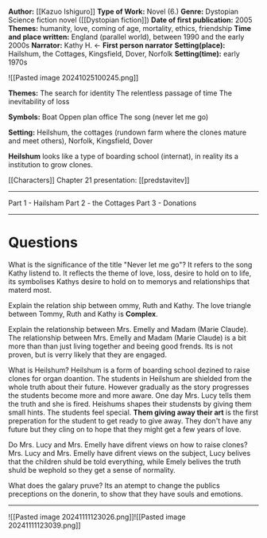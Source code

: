 **Author:** [[Kazuo Ishiguro]]
**Type of Work:** Novel (6.)
**Genre:** Dystopian Science fiction novel ([[Dystopian fiction]])
**Date of first publication:** 2005
**Themes:** humanity, love, coming of age, mortality, ethics, friendship
**Time and place written:** England (parallel world), between 1990 and the early 2000s
**Narrator:** Kathy H. <- **First person narrator**
**Setting(place):** Hailshum, the Cottages, Kingsfield, Dover, Norfolk
**Setting(time):** early 1970s

![[Pasted image 20241025100245.png]]

**Themes:**
The search for identity
The relentless passage of time
The inevitability of loss

**Symbols:**
Boat
Oppen plan office
The song (never let me go)

**Setting:** Heilshum, the cottages (rundown farm where the clones mature and meet others), Norfolk, Kingsfield, Dover

**Heilshum** looks like a type of boarding school (internat), in reality its a institution to grow clones.

[[Characters]]
Chapter 21 presentation: [[predstavitev]]

---
Part 1 - Hailsham
Part 2 - the Cottages
Part 3 - Donations

---
# Questions
What is the significance of the title "Never let me go"?
It refers to the song Kathy listend to. It reflects the theme of love, loss, desire to hold on to life, its symbolises Kathys desire to hold on to memorys and relationships that materd most.

Explain the relation ship between ommy, Ruth and Kathy.
The love triangle between Tommy, Ruth and Kathy is **Complex**.

Explain the relationship between Mrs. Emelly and Madam (Marie Claude).
The relationship between Mrs. Emelly and Madam (Marie Claude) is a bit more than than just living together and beeing good frends. Its is not proven, but is verry likely that they are engaged.

What is Heilshum?
Heilshum is a form of boarding school dezined to raise clones for organ doantion. The students in Heilshum are shielded from the whole truth about their future. However gradually as the story progresses the students become more and more aware. One day Mrs. Lucy tells them the truth and she is fired. Heishums shapes their studensts by giving them small hints. The students feel special. **Them giving away their art** is the first preperation for the student to get ready to give away. They don't have any future but they cling on to hope that they might get a few years of love.

Do Mrs. Lucy and Mrs. Emelly have difrent views on how to raise clones?
Mrs. Lucy and Mrs. Emelly have difrent views on the subject, Lucy belives that the children shuld be told everything, while Emely belives the truth shuld be wephold so they get a sense of normality.

What does the galary pruve?
Its an atempt to change the publics preceptions on the donerin, to show that they have souls and emotions.

---
![[Pasted image 20241111123026.png]]![[Pasted image 20241111123039.png]]